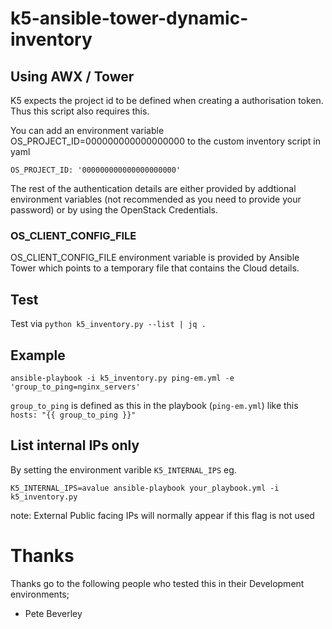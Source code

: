 # k5-ansible-tower-dynamic-inventory


## Using AWX / Tower
K5 expects the project id to be defined when creating a authorisation token.
Thus this script also requires this.

You can add an environment variable OS_PROJECT_ID=000000000000000000 to the custom inventory script in yaml
```
OS_PROJECT_ID: '000000000000000000000'
```

The rest of the authentication details are either provided by addtional environment variables (not recommended as you need to provide your password)  or by using the OpenStack Credentials.

### OS_CLIENT_CONFIG_FILE
OS_CLIENT_CONFIG_FILE environment variable is provided by Ansible Tower which points to a temporary file that contains the Cloud details.

## Test
Test via `python k5_inventory.py --list | jq .`


## Example

```
ansible-playbook -i k5_inventory.py ping-em.yml -e 'group_to_ping=nginx_servers'
```

`group_to_ping` is defined as this in the playbook (`ping-em.yml`)  like this `hosts: "{{ group_to_ping }}"`


## List internal IPs only

By setting the environment varible `K5_INTERNAL_IPS`
eg.

```
K5_INTERNAL_IPS=avalue ansible-playbook your_playbook.yml -i k5_inventory.py
```

note: External Public facing IPs will normally appear if this flag is not used


# Thanks

Thanks go to the following people who tested this in their Development environments;
- Pete Beverley

